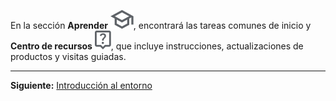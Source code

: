 En la sección **Aprender** ![Graduation cap](Images/fgd1722886790106.svg), encontrará las tareas comunes de inicio y **Centro de recursos** ![Question mark](Images/avu1722886867596.svg), que incluye instrucciones, actualizaciones de productos y visitas guiadas.

------------------------------------------------------------------------

**Siguiente:** [Introducción al entorno](tta1687442978234.md)
